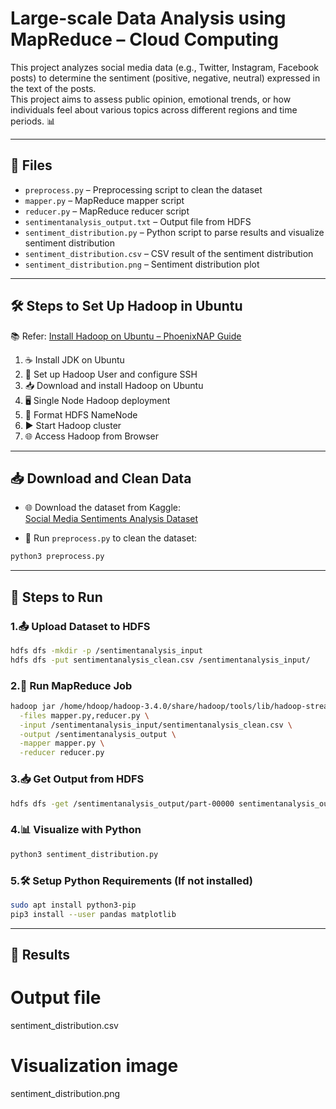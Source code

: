 # Large-scale Data Analysis using MapReduce – Cloud Computing

This project analyzes social media data (e.g., Twitter, Instagram, Facebook posts) to determine the sentiment (positive, negative, neutral) expressed in the text of the posts.  
This project aims to assess public opinion, emotional trends, or how individuals feel about various topics across different regions and time periods. 📊

---

## 📂 Files

- `preprocess.py` – Preprocessing script to clean the dataset  
- `mapper.py` – MapReduce mapper script  
- `reducer.py` – MapReduce reducer script  
- `sentimentanalysis_output.txt` – Output file from HDFS  
- `sentiment_distribution.py` –  Python script to parse results and visualize sentiment distribution  
- `sentiment_distribution.csv` – CSV result of the sentiment distribution  
- `sentiment_distribution.png` – Sentiment distribution plot  

---

## 🛠️ Steps to Set Up Hadoop in Ubuntu

📚 Refer: [Install Hadoop on Ubuntu – PhoenixNAP Guide](https://phoenixnap.com/kb/install-hadoop-ubuntu)

1. ☕ Install JDK on Ubuntu  
2. 🔑 Set up Hadoop User and configure SSH  
3. 📥 Download and install Hadoop on Ubuntu  
4. 🖥️ Single Node Hadoop deployment  
5. 💾 Format HDFS NameNode  
6. ▶️ Start Hadoop cluster  
7. 🌐 Access Hadoop from Browser  

---

## 📥 Download and Clean Data

- 🌐 Download the dataset from Kaggle:  
  [Social Media Sentiments Analysis Dataset](https://www.kaggle.com/datasets/kashishparmar02/social-media-sentiments-analysis-dataset?resource=download)

- 🧹 Run `preprocess.py` to clean the dataset:
```bash
python3 preprocess.py 
```
---
## 🚀 Steps to Run

### 1.📤 Upload Dataset to HDFS
```bash
hdfs dfs -mkdir -p /sentimentanalysis_input
hdfs dfs -put sentimentanalysis_clean.csv /sentimentanalysis_input/
```
### 2.🏃 Run MapReduce Job

```bash
hadoop jar /home/hdoop/hadoop-3.4.0/share/hadoop/tools/lib/hadoop-streaming-3.4.0.jar \
  -files mapper.py,reducer.py \
  -input /sentimentanalysis_input/sentimentanalysis_clean.csv \
  -output /sentimentanalysis_output \
  -mapper mapper.py \
  -reducer reducer.py
```

### 3.📥 Get Output from HDFS

```bash
hdfs dfs -get /sentimentanalysis_output/part-00000 sentimentanalysis_output.txt
```
### 4.📊 Visualize with Python

```bash
python3 sentiment_distribution.py
```
### 5.🛠️ Setup Python Requirements (If not installed)

```bash
sudo apt install python3-pip
pip3 install --user pandas matplotlib
```
---

## 🎉 Results

# Output file
sentiment_distribution.csv

# Visualization image
sentiment_distribution.png


